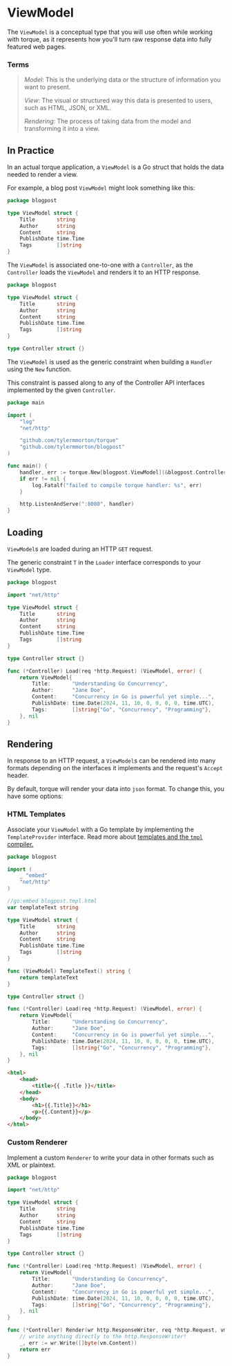 # ViewModel

The `ViewModel` is a conceptual type that you will use often while working with torque, as it represents how you'll turn raw response data into fully featured web pages. 

### Terms

> *Model*: This is the underlying data or the structure of information you want to present.
> 
> *View*: The visual or structured way this data is presented to users, such as HTML, JSON, or XML.
> 
> *Rendering*: The process of taking data from the model and transforming it into a view.

## In Practice

In an actual torque application, a `ViewModel` is a Go struct that holds the data needed to render a view.

For example, a blog post `ViewModel` might look something like this:

```go blogpost.go
package blogpost

type ViewModel struct {
    Title       string
    Author      string
    Content     string
    PublishDate time.Time
    Tags        []string
}
```

The `ViewModel` is associated one-to-one with a `Controller`, as the `Controller` loads the `ViewModel` and renders it to an HTTP response.

```go blogpost.go
package blogpost

type ViewModel struct {
    Title       string
    Author      string
    Content     string
    PublishDate time.Time
    Tags        []string
}

type Controller struct {}
```

The `ViewModel` is used as the generic constraint when building a `Handler` using the `New` function. 

This constraint is passed along to any of the Controller API interfaces implemented by the given `Controller`.

```go main.go
package main

import (
	"log"
	"net/http"

	"github.com/tylermmorton/torque"
	"github.com/tylermmorton/blogpost"
)

func main() {
	handler, err := torque.New[blogpost.ViewModel](&blogpost.Controller{})
	if err != nil {
		log.Fatalf("failed to compile torque handler: %s", err)
	}

	http.ListenAndServe(":8080", handler)
}

```

## Loading

`ViewModel`s are loaded during an HTTP `GET` request. 

The generic constraint `T` in the `Loader` interface corresponds to your `ViewModel` type.

```go blogpost.go
package blogpost

import "net/http"

type ViewModel struct {
    Title       string
    Author      string
    Content     string
    PublishDate time.Time
    Tags        []string
}

type Controller struct {}

func (*Controller) Load(req *http.Request) (ViewModel, error) {
    return ViewModel{
        Title:       "Understanding Go Concurrency",
        Author:      "Jane Doe",
        Content:     "Concurrency in Go is powerful yet simple...",
        PublishDate: time.Date(2024, 11, 10, 0, 0, 0, 0, time.UTC),
        Tags:        []string{"Go", "Concurrency", "Programming"},
    }, nil
}
```

## Rendering

In response to an HTTP request, a `ViewModel`s can be rendered into many formats depending on the interfaces it implements and the request's `Accept` header.

By default, torque will render your data into `json` format. To change this, you have some options:

### HTML Templates
Associate your `ViewModel` with a Go template by implementing the `TemplateProvider` interface. Read more about [templates and the `tmpl` compiler.](/docs/template-provider)

```go blogpost.go
package blogpost

import (
	_ "embed"
	"net/http"
)

//go:embed blogpost.tmpl.html
var templateText string

type ViewModel struct {
    Title       string
    Author      string
    Content     string
    PublishDate time.Time
    Tags        []string
}

func (ViewModel) TemplateText() string {
	return templateText
}

type Controller struct {}

func (*Controller) Load(req *http.Request) (ViewModel, error) {
    return ViewModel{
        Title:       "Understanding Go Concurrency",
        Author:      "Jane Doe",
        Content:     "Concurrency in Go is powerful yet simple...",
        PublishDate: time.Date(2024, 11, 10, 0, 0, 0, 0, time.UTC),
        Tags:        []string{"Go", "Concurrency", "Programming"},
    }, nil
}
```
```html blogpost.tmpl.html
<html>
    <head>
        <title>{{ .Title }}</title>
    </head>
    <body>
        <h1>{{.Title}}</h1>
        <p>{{.Content}}</p>
    </body>
</html>
```

### Custom Renderer
Implement a custom `Renderer` to write your data in other formats such as XML or plaintext.

```go blogpost.go
package blogpost

import "net/http"

type ViewModel struct {
    Title       string
    Author      string
    Content     string
    PublishDate time.Time
    Tags        []string
}

type Controller struct {}

func (*Controller) Load(req *http.Request) (ViewModel, error) {
    return ViewModel{
        Title:       "Understanding Go Concurrency",
        Author:      "Jane Doe",
        Content:     "Concurrency in Go is powerful yet simple...",
        PublishDate: time.Date(2024, 11, 10, 0, 0, 0, 0, time.UTC),
        Tags:        []string{"Go", "Concurrency", "Programming"},
    }, nil
}

func (*Controller) Render(wr http.ResponseWriter, req *http.Request, vm ViewModel) error {
    // write anything directly to the http.ResponseWriter!
    _, err := wr.Write([]byte(vm.Content))
    return err
}
```

